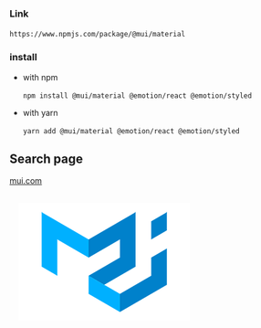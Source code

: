 
### Link
`https://www.npmjs.com/package/@mui/material`

### install 
* with npm

    `npm install @mui/material @emotion/react @emotion/styled`

* with yarn

   `yarn add @mui/material @emotion/react @emotion/styled`


## Search page 
    
[mui.com](https://mui.com/)


 <div>
    <img src="../images/icons/material-ui.png" style="width:300px;heigth:300px;margin:1rem;" />
 </div>